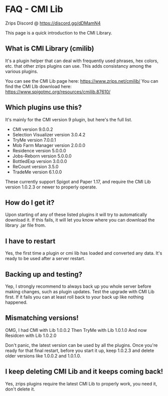 # FAQ - CMI Lib

Zrips Discord @ https://discord.gg/dDMamN4

This page is a quick introduction to the CMI Library. 

## What is CMI Library (cmilib)

It's a plugin helper that can deal with frequently used phrases, hex colors, etc. that other zrips plugins can use. This adds consistancy among the various plugins.

You can see the CMI Lib page here: <https://www.zrips.net/cmilib/>
You can find the CMI LIb download here: <https://www.spigotmc.org/resources/cmilib.87610/>

## Which plugins use this?

It's mainly for the CMI version 9 plugin, but here's the full list.

- CMI version 9.0.0.2
- Selection Visualizer version 3.0.4.2
- TryMe version 7.0.0.1
- Mob Farm Manager version 2.0.0.0
- Residence version 5.0.0.0
- Jobs-Reborn version 5.0.0.0
- BottledExp version 3.0.0.0
- ReCount version 3.5.0
- TradeMe version 6.1.0.0

These currently support Spigot and Paper 1.17, and require the CMI Lib version 1.0.2.3 or newer to properly operate.

## How do I get it?

Upon starting of any of these listed plugins it will try to automatically download it. If this fails, it will let you know where you can download the library .jar file from.

## I have to restart

Yes, the first time a plugin or cmi lib has loaded and converted any data. It's ready to be used after a server restart.

## Backing up and testing?

Yep, I strongly recommend to always back up you whole server before making changes, such as plugin updates. Test the upgrade with CMI Lib first. If it fails you can at least roll back to your back up like nothing happened.

## Mismatching versions!

OMG, I had CMI with Lib 1.0.0.2
Then TryMe with Lib 1.0.1.0
And now Residcen with Lib 1.0.2.0

Don't panic, the latest version can be used by all the plugins. Once you're ready for that final restart, before you start it up, keep 1.0.2.3 and delete older versions like 1.0.0.2 and 1.0.1.0.

## I keep deleting CMI Lib and it keeps coming back!

Yes, zrips plugins require the latest CMI Lib to properly work, you need it, don't delete it.
